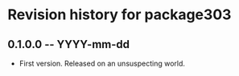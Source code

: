 # Revision history for package303

## 0.1.0.0 -- YYYY-mm-dd

* First version. Released on an unsuspecting world.
